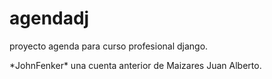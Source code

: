 # agendadj
proyecto agenda para curso profesional django.

<p>*JohnFenker* una cuenta anterior de Maizares Juan Alberto.</p>


